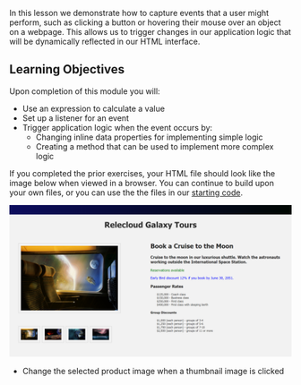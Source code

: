 In this lesson we demonstrate how to capture events that a user might perform, such as clicking a button or hovering their mouse over an object on a webpage. This allows us to trigger changes in our application logic that will be dynamically reflected in our HTML interface.

## Learning Objectives

Upon completion of this module you will:

- Use an expression to calculate a value
- Set up a listener for an event
- Trigger application logic when the event occurs by:
  - Changing inline data properties for implementing simple logic
  - Creating a method that can be used to implement more complex logic

If you completed the prior exercises, your HTML file should look like the image below when viewed in a browser. You can continue to build upon your own files, or you can use the the files in our [starting code](link).

![Screenshot showing the HTML page with a selected produce image on the left and 4 thumbnail images below it. Product name and description are displayed on the right, with two paragraphs of text. Below this are unordered lists for Passenger Rates and Group Discounts](../media/m05-start.png)
- Change the selected product image when a thumbnail image is clicked
